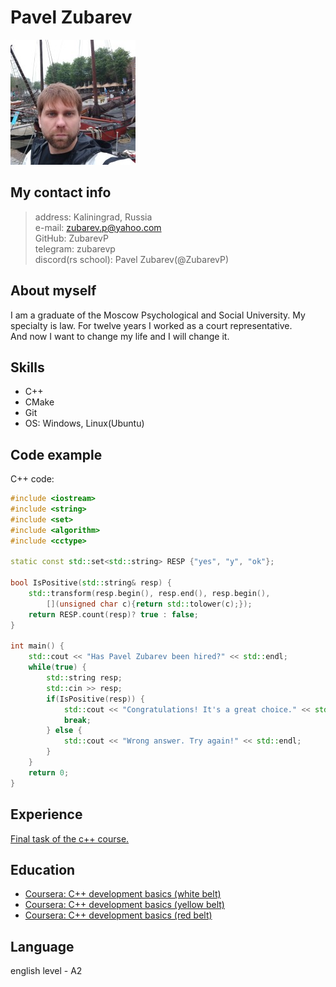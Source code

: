 # Pavel Zubarev

![my_photo](img/self.jpg)

## **My contact info**
> address: Kaliningrad, Russia<br>
> e-mail: zubarev.p@yahoo.com<br>
> GitHub: ZubarevP<br>
> telegram: zubarevp<br>
> discord(rs school): Pavel Zubarev(@ZubarevP)<br>


## About myself
I am a graduate of the Moscow Psychological and Social University. My specialty is law. For twelve years I worked as a court representative.<br> 
And now I want to change my life and I will change it.

## Skills
- C++<br> 
- CMake<br>
- Git<br>
- OS: Windows, Linux(Ubuntu)<br>

## Code example
C++ code:
```c++
#include <iostream>
#include <string>
#include <set>
#include <algorithm>
#include <cctype>

static const std::set<std::string> RESP {"yes", "y", "ok"};

bool IsPositive(std::string& resp) {
    std::transform(resp.begin(), resp.end(), resp.begin(),
        [](unsigned char c){return std::tolower(c);});    
    return RESP.count(resp)? true : false; 
}

int main() {
    std::cout << "Has Pavel Zubarev been hired?" << std::endl;
    while(true) {
        std::string resp;
        std::cin >> resp;
        if(IsPositive(resp)) {
            std::cout << "Congratulations! It's a great choice." << std::endl;
            break;
        } else {
            std::cout << "Wrong answer. Try again!" << std::endl;
        }
    }
    return 0;
}
```
## Experience
[Final task of the c++ course.](https://github.com/ZubarevP/EducationCPP/tree/main/RedBelt/6WEEK)

## Education
- [Coursera: C++ development basics (white belt)](https://coursera.org/share/e452dd6d315306750c9ee0580b360fd9) 
- [Coursera: C++ development basics (yellow belt)](https://coursera.org/share/10786d003a1f34e33d4b270e2e9315b2)
- [Coursera: C++ development basics (red belt)](https://coursera.org/share/22c66ddff09d9e4c77f0498449a9dfa2) 

## Language
english level - A2
